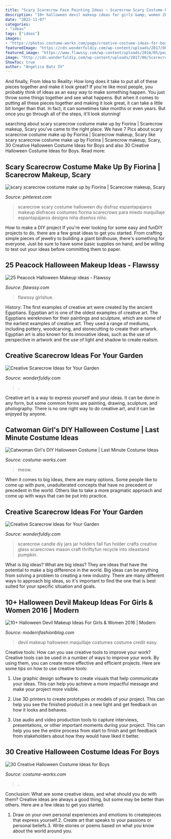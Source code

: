 ```yaml
---
title: "Scary Scarecrow Face Painting Ideas ~ Scarecrow Scary Costume Halloween Diy Disfraz Espantapajaros Makeup Disfraces Costumes Fiorina Scarecrows Para Miedo Maquillaje Espantapájaros Designs Niña Diseños Niño"
description: "10+ halloween devil makeup ideas for girls &amp; women 2016"
date: "2022-11-07"
categories:
- "ideas"
tags: ["ideas"]
images:
- "https://photos.costume-works.com/page/creative-costume-ideas-for-boys.jpg"
featuredImage: "https://cdn.wonderfuldiy.com/wp-content/uploads/2017/06/Sun-hat-scarecrow-door-wreath.jpg"
featured_image: "https://www.flawssy.com/wp-content/uploads/2016/05/peacock-makeup-for-halloween.jpg"
image: "http://cdn.wonderfuldiy.com/wp-content/uploads/2017/06/Scarecrow-candle-jars.jpg"
ShowToc: true
author: "Angelica Batz IV"
---
```



And finally, From Idea to Reality: How long does it take to put all of these pieces together and make it look great?
If you're like most people, you probably think of ideas as an easy way to make something happen. You just throw some things together and see what happens. But when it comes to putting all these pieces together and making it look great, it can take a little bit longer than that. In fact, it can sometimes take months or even years. But once you go through all of the steps, it'll look stunning!

	

		
searching about scary scarecrow costume make up by Fiorina | Scarecrow makeup, Scary you've came to the right place. We have 7 Pics about scary scarecrow costume make up by Fiorina | Scarecrow makeup, Scary like scary scarecrow costume make up by Fiorina | Scarecrow makeup, Scary, 30 Creative Halloween Costume Ideas for Boys and also 30 Creative Halloween Costume Ideas for Boys. Read more:
		
    
## Scary Scarecrow Costume Make Up By Fiorina | Scarecrow Makeup, Scary

<img loading=lazy src="https://i.pinimg.com/736x/a1/e4/de/a1e4de469e1e53c05b4cc58f884d648c--scary-scarecrow-costume-halloween-scarecrow.jpg" onerror="this.onerror=null;this.src='https://tse2.mm.bing.net/th?id=OIP.9Ugoj7coHevGvp0B8EIgXwHaJ4&amp;pid=15.1';" alt="scary scarecrow costume make up by Fiorina | Scarecrow makeup, Scary">

_Source: pinterest.com_

>scarecrow scary costume halloween diy disfraz espantapajaros makeup disfraces costumes fiorina scarecrows para miedo maquillaje espantapájaros designs niña diseños niño. 

	

How to make a DIY project
If you're ever looking for some easy and funDIY projects to do, there are a few great ideas to get you started. From crafting simple pieces of jewelry to building a giant birdhouse, there's something for everyone. Just be sure to have some basic supplies on hand, and be willing to test out your ideas before committing them to paper.

    
## 25 Peacock Halloween Makeup Ideas - Flawssy

<img loading=lazy src="https://www.flawssy.com/wp-content/uploads/2016/05/peacock-makeup-for-halloween.jpg" onerror="this.onerror=null;this.src='https://tse2.mm.bing.net/th?id=OIP.1BedXWjEfKwmOocyDcrXOAHaLD&amp;pid=15.1';" alt="25 Peacock Halloween Makeup ideas - Flawssy">

_Source: flawssy.com_

>flawssy girlshue. 

	

History: The first examples of creative art were created by the ancient Egyptians.
Egyptian art is one of the oldest examples of creative art. The Egyptians wereknown for their paintings and sculpture, which are some of the earliest examples of creative art. They used a range of mediums, including pottery, woodcarving, and stonecutting to create their artwork. Egyptian art is also known for its innovative ideas, such as the use of perspective in artwork and the use of light and shadow to create realism.

    
## Creative Scarecrow Ideas For Your Garden

<img loading=lazy src="https://cdn.wonderfuldiy.com/wp-content/uploads/2017/06/Sun-hat-scarecrow-door-wreath.jpg" onerror="this.onerror=null;this.src='https://tse2.mm.bing.net/th?id=OIP.lvSZ3ddyLnqQafZraoYTPQHaJ4&amp;pid=15.1';" alt="Creative Scarecrow Ideas for Your Garden">

_Source: wonderfuldiy.com_

>. 

	

Creative art is a way to express yourself and your ideas. It can be done in any form, but some common forms are painting, drawing, sculpture, and photography. There is no one right way to do creative art, and it can be enjoyed by anyone.

    
## Catwoman Girl&#039;s DIY Halloween Costume | Last Minute Costume Ideas

<img loading=lazy src="https://photos.costume-works.com/full/catwoman19.jpg" onerror="this.onerror=null;this.src='https://tse3.mm.bing.net/th?id=OIP.pdwjhHSbkCsZYerJYBKJDwHaKY&amp;pid=15.1';" alt="Catwoman Girl&#039;s DIY Halloween Costume | Last Minute Costume Ideas">

_Source: costume-works.com_

>meow. 

	

When it comes to big ideas, there are many options. Some people like to come up with pure, unadulterated concepts that have no precedent or precedent in the world. Others like to take a more pragmatic approach and come up with ways that can be put into practice. 

    
## Creative Scarecrow Ideas For Your Garden

<img loading=lazy src="http://cdn.wonderfuldiy.com/wp-content/uploads/2017/06/Scarecrow-candle-jars.jpg" onerror="this.onerror=null;this.src='https://tse3.mm.bing.net/th?id=OIP.GKr2jMJxKHZBjSb8-25UtwHaJ6&amp;pid=15.1';" alt="Creative Scarecrow Ideas for Your Garden">

_Source: wonderfuldiy.com_

>scarecrow candle diy jars jar holders fall fun holder crafts creative glass scarecrows mason craft thriftyfun recycle into ideastand pumpkin. 

	

What is big ideas?
What are big ideas? They are ideas that have the potential to make a big difference in the world. Big ideas can be anything from solving a problem to creating a new industry. There are many different ways to approach big ideas, so it's important to find the one that is best suited for your specific situation and goals.

    
## 10+ Halloween Devil Makeup Ideas For Girls &amp; Women 2016 | Modern

<img loading=lazy src="http://modernfashionblog.com/wp-content/uploads/2016/09/10-Halloween-Devil-Makeup-Ideas-For-Girls-Women-2016-3.jpg" onerror="this.onerror=null;this.src='https://tse1.mm.bing.net/th?id=OIP.r_URp-2l2DncyQpqDyX6aQAAAA&amp;pid=15.1';" alt="10+ Halloween Devil Makeup Ideas For Girls &amp; Women 2016 | Modern">

_Source: modernfashionblog.com_

>devil makeup halloween maquillaje costumes costume credit easy. 

	

Creative tools: How can you use creative tools to improve your work?
Creative tools can be used in a number of ways to improve your work. By using them, you can create more effective and efficient projects. Here are some tips on how to use creative tools:
1. Use graphic design software to create visuals that help communicate your ideas. This can help you achieve a more impactful message and make your project more visible.

2. Use 3D printers to create prototypes or models of your project. This can help you see the finished product in a new light and get feedback on how it looks and behaves.

3. Use audio and video production tools to capture interviews, presentations, or other important moments during your project. This can help you see the entire process from start to finish and get feedback from stakeholders about how they would have liked it better.


    
## 30 Creative Halloween Costume Ideas For Boys

<img loading=lazy src="https://photos.costume-works.com/page/creative-costume-ideas-for-boys.jpg" onerror="this.onerror=null;this.src='https://tse1.mm.bing.net/th?id=OIP.LiSjVsacSqbs8bfqeZAbjwHaK_&amp;pid=15.1';" alt="30 Creative Halloween Costume Ideas for Boys">

_Source: costume-works.com_

>. 

	

Conclusion: What are some creative ideas, and what should you do with them?
Creative ideas are always a good thing, but some may be better than others. Here are a few ideas to get you started: 
1. Draw on your own personal experiences and emotions to createpieces that express yourself.2. Create art that speaks to your passions or personal beliefs.3. Write stories or poems based on what you know about the world around you.
